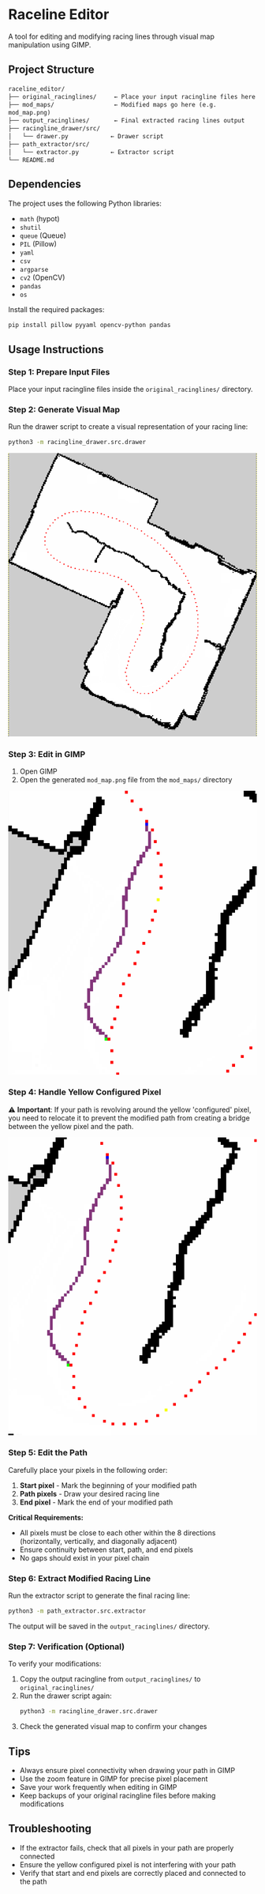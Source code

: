 # Raceline Editor

A tool for editing and modifying racing lines through visual map manipulation using GIMP.

## Project Structure

```
raceline_editor/
├── original_racinglines/     ← Place your input racingline files here
├── mod_maps/                 ← Modified maps go here (e.g. mod_map.png)
├── output_racinglines/       ← Final extracted racing lines output
├── racingline_drawer/src/
│   └── drawer.py            ← Drawer script
├── path_extractor/src/
│   └── extractor.py         ← Extractor script
└── README.md
```

## Dependencies

The project uses the following Python libraries:
- `math` (hypot)
- `shutil`
- `queue` (Queue)
- `PIL` (Pillow)
- `yaml`
- `csv`
- `argparse`
- `cv2` (OpenCV)
- `pandas`
- `os`

Install the required packages:
```bash
pip install pillow pyyaml opencv-python pandas
```

## Usage Instructions

### Step 1: Prepare Input Files
Place your input racingline files inside the `original_racinglines/` directory.

### Step 2: Generate Visual Map
Run the drawer script to create a visual representation of your racing line:
```bash
python3 -m racingline_drawer.src.drawer
```
![Alt Text](assets/mod_map.png)

### Step 3: Edit in GIMP
1. Open GIMP
2. Open the generated `mod_map.png` file from the `mod_maps/` directory

![Alt Text](assets/wrong_line.png)

### Step 4: Handle Yellow Configured Pixel
⚠️ **Important**: If your path is revolving around the yellow 'configured' pixel, you need to relocate it to prevent the modified path from creating a bridge between the yellow pixel and the path.

![Alt Text](assets/fixing.png)

### Step 5: Edit the Path
Carefully place your pixels in the following order:
1. **Start pixel** - Mark the beginning of your modified path
2. **Path pixels** - Draw your desired racing line
3. **End pixel** - Mark the end of your modified path

**Critical Requirements:**
- All pixels must be close to each other within the 8 directions (horizontally, vertically, and diagonally adjacent)
- Ensure continuity between start, path, and end pixels
- No gaps should exist in your pixel chain

### Step 6: Extract Modified Racing Line
Run the extractor script to generate the final racing line:
```bash
python3 -m path_extractor.src.extractor
```

The output will be saved in the `output_racinglines/` directory.

### Step 7: Verification (Optional)
To verify your modifications:
1. Copy the output racingline from `output_racinglines/` to `original_racinglines/`
2. Run the drawer script again:
   ```bash
   python3 -m racingline_drawer.src.drawer
   ```
3. Check the generated visual map to confirm your changes

## Tips
- Always ensure pixel connectivity when drawing your path in GIMP
- Use the zoom feature in GIMP for precise pixel placement
- Save your work frequently when editing in GIMP
- Keep backups of your original racingline files before making modifications

## Troubleshooting
- If the extractor fails, check that all pixels in your path are properly connected
- Ensure the yellow configured pixel is not interfering with your path
- Verify that start and end pixels are correctly placed and connected to the path